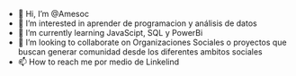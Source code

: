 - 👋 Hi, I’m @Amesoc
- 👀 I’m interested in  aprender de programacion y análisis de datos
- 🌱 I’m currently learning JavaScipt, SQL y PowerBi
- 💞️ I’m looking to collaborate on  Organizaciones Sociales o proyectos que buscan generar comunidad desde los diferentes ambitos sociales
- 📫 How to reach me por medio de Linkelind

<!---
Amesoc/Amesoc is a ✨ special ✨ repository because its `README.md` (this file) appears on your GitHub profile.
You can click the Preview link to take a look at your changes.
--->
